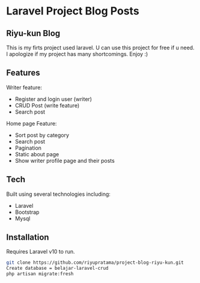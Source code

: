 # Laravel Project Blog Posts
## Riyu-kun Blog

This is my firts project used laravel. U can use this project for free if u need.
I apologize if my project has many shortcomings. Enjoy :)

## Features
Writer feature:
- Register and login user (writer)
- CRUD Post (write feature)
- Search post

Home page Feature:
- Sort post by category
- Search post
- Pagination
- Static about page
- Show writer profile page and their posts

## Tech

Built using several technologies including:

- Laravel
- Bootstrap
- Mysql

## Installation

Requires Laravel v10 to run.

```sh
git clone https://github.com/riyupratama/project-blog-riyu-kun.git
Create database = belajar-laravel-crud
php artisan migrate:fresh
```
